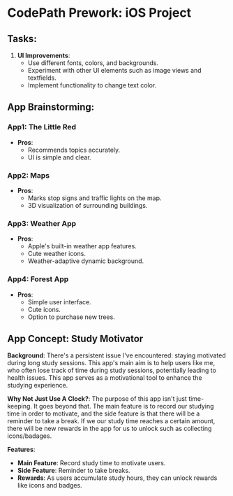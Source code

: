 # CodePath Prework: iOS Project

## Tasks:
1. **UI Improvements**:
   - Use different fonts, colors, and backgrounds.
   - Experiment with other UI elements such as image views and textfields.
   - Implement functionality to change text color.

## App Brainstorming:

### App1: The Little Red
- **Pros**:
  - Recommends topics accurately.
  - UI is simple and clear.

### App2: Maps
- **Pros**:
  - Marks stop signs and traffic lights on the map.
  - 3D visualization of surrounding buildings.

### App3: Weather App
- **Pros**:
  - Apple's built-in weather app features.
  - Cute weather icons.
  - Weather-adaptive dynamic background.

### App4: Forest App
- **Pros**:
  - Simple user interface.
  - Cute icons.
  - Option to purchase new trees.

## App Concept: **Study Motivator**
**Background**:
There's a persistent issue I've encountered: staying motivated during long study sessions. This app's main aim is to help users like me, who often lose track of time during study sessions, potentially leading to health issues. This app serves as a motivational tool to enhance the studying experience.

**Why Not Just Use A Clock?**: 
The purpose of this app isn't just time-keeping. It goes beyond that. The main feature is to record our studying time in order to motivate, and the side feature is that there will be a reminder to take a break. If we our study time reaches a certain amount, there will be new rewards in the app for us to unlock such as collecting icons/badages. 

**Features**:
- **Main Feature**: Record study time to motivate users.
- **Side Feature**: Reminder to take breaks.
- **Rewards**: As users accumulate study hours, they can unlock rewards like icons and badges.


